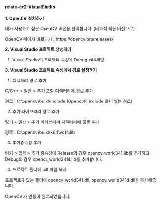 #### relate-cv2-VisualStudio
**1. OpenCV 설치하기**

내가 사용하고 싶은 OpenCV 버전을 선택합니다. (비교적 최신 버전으로) 

OpenCV 페이지 바로가기 : https://opencv.org/releases/


**2. Visual Studio 프로젝트 생성하기**

1) Visual Studio의 프로젝트 속성에 Debug x64세팅

**3. Visual Studio 프로젝트 속성에서 경로 설정하기**
 

1) 디렉터리 경로 추가

C/C++ > 일반 > 추가 포함 디렉터리에 경로 추가 

경로 : C:\opencv\build\include (Opencv의 include 폴더 있는 경로)

 

2) 추가 라이브러리 경로 추가

링커 > 일반 > 추가 라이브러리 디렉터리에 경로 추가

경로 : C:\opencv\build\x64\vc14\lib

 

3) 추가종속성 추가 

링커 > 입력 > 추가 종속성에 Release의 경우 opencv_world341.lib를 추가하고, Debug의 경우 opencv_world341d.lib를 추가합니다.

 

4) 프로젝트 폴더에 .dll 파일 복사

프로젝트가 있는 폴더에 opencv_world341.dll, opencv_world341d.dll을 복사해줍니다. 

OpenCV 가 연동이 완료되었습니다. 


